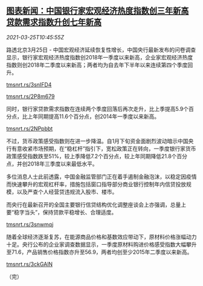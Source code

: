 <!--1616670062000-->
[图表新闻：中国银行家宏观经济热度指数创三年新高 贷款需求指数升创七年新高](https://cn.reuters.com/article/graphic-china-economy-loan-demand-0325-idCNKBS2BH1G7)
------

<div><i>2021-03-25T10:45:55Z</i></div><p>路透北京3月25日 - 中国宏观经济延续恢复性增长，中国央行最新发布的问卷调查显示，银行家宏观经济热度指数创2018年一季度以来新高，企业家宏观经济热度指数则创2018年二季度以来新高；两者均为自去年下半年以来连续第四个季度回升。</p><p><a href="https://tmsnrt.rs/3snIFD4">tmsnrt.rs/3snIFD4</a></p><p><a href="https://tmsnrt.rs/2P8m679">tmsnrt.rs/2P8m679</a></p><p>同时，银行家贷款需求指数在连续两个季度回落后再次走升，比上季提高5.9个百分点，比上年同期提高11.6个百分点，创2014年一季度以来新高。</p><p><a href="https://tmsnrt.rs/2NPpbbt">tmsnrt.rs/2NPpbbt</a></p><p>不过，货币政策感受指数则在进一步降温。自1月下旬资金面剧烈波动暗示中国央行有意收紧市场预期，在“稳杠杆”指引下，宽松政策正在转向，一季度银行家货币政策感受指数跌至51%，较上季降低7.2个百分点，较上年同期降低21.8个百分点，并创2018年三季度以来最低水平。</p><p>多位消息人士此前透露，中国金融监管部门正在着手遏制金融泡沫，以稳定因疫情而快速攀升的宏观杠杆率，措施包括窗口指导部分商业银行控制年内信贷投放规模，以及严查个人经营贷违规流入股市、楼市。</p><p>而央行在最新召开的全国主要银行信贷结构优化调整座谈会上亦强调，总量上要“稳字当头”，保持贷款平稳增长、合理适度。</p><p><a href="https://tmsnrt.rs/3snwmqj">tmsnrt.rs/3snwmqj</a></p><p>随着全球经济逐渐复苏，在能源商品价格和基数效应带动下，原材料价格涨幅动力十足。央行公布的企业家调查数据显示，一季度原材料购进价格感受指数大幅攀升至71.6，产品销售价格指数亦升至56.9，两者均创至少2015年二季度以来新高。</p><p><a href="https://tmsnrt.rs/3ckGAlN">tmsnrt.rs/3ckGAlN</a></p><p>（完）</p>
